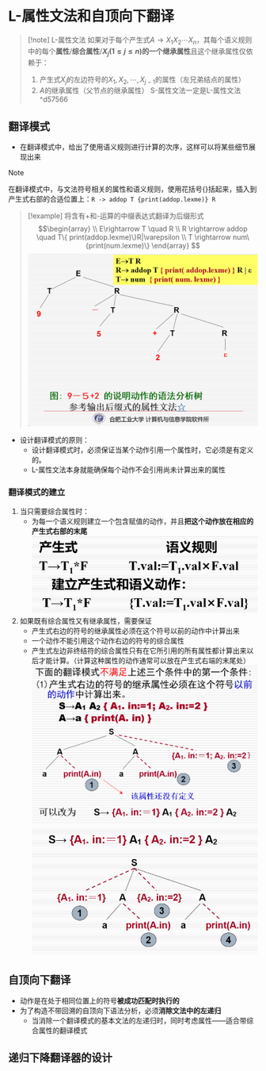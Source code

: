 # L-属性文法和自顶向下翻译
> [!note] L-属性文法
> 如果对于每个产生式$A\rightarrow X_1X_2\cdots X_n$，其每个语义规则中的每个**属性**/**综合属性**/**$X_j(1\le j \le n)$的一个继承属性**且这个继承属性仅依赖于：
> 1. 产生式$X_j$的左边符号的$X_1, X_2, \cdots, X_{j-1}$的属性（左兄弟结点的属性）
> 2. $A$的继承属性（父节点的继承属性）
> S-属性文法一定是L-属性文法
^d57566
## 翻译模式
- 在翻译模式中，给出了使用语义规则进行计算的次序，这样可以将某些细节展现出来
> [!note] 
> 在翻译模式中，与文法符号相关的属性和语义规则，使用花括号$\{\}$括起来，插入到产生式右部的合适位置上：`R -> addop T {print(addop.lexme)} R`

> [!example] 将含有+和-运算的中缀表达式翻译为后缀形式
> $$\begin{array}
> \\ E\rightarrow T \quad R
> \\
> R \rightarrow addop \quad T\{ print(addop.lexme)\}R|\varepsilon
> \\
> T \rightarrow num\{print(num.lexme)\}
> \end{array}
> $$
> ![翻译模式的使用.gif](https://raw.githubusercontent.com/alwaysmissin/picgo/main/%E7%BF%BB%E8%AF%91%E6%A8%A1%E5%BC%8F%E7%9A%84%E4%BD%BF%E7%94%A8.gif)
- 设计翻译模式的原则：
	- 设计翻译模式时，必须保证当某个动作引用一个属性时，它必须是有定义的。
	- L-属性文法本身就能确保每个动作不会引用尚未计算出来的属性

### 翻译模式的建立
1. 当只需要综合属性时：
	- 为每一个语义规则建立一个包含赋值的动作，并且**把这个动作放在相应的产生式右部的末尾**
![image.png](https://raw.githubusercontent.com/alwaysmissin/picgo/main/20230610213450.png)
2. 如果既有综合属性又有继承属性，需要保证
	- 产生式右边的符号的继承属性必须在这个符号以前的动作中计算出来
	- 一个动作不能引用这个动作右边的符号的综合属性
	- 产生式左边非终结符的综合属性只有在它所引用的所有属性都计算出来以后才能计算。（计算这种属性的动作通常可以放在产生式右端的末尾处）
![image.png](https://raw.githubusercontent.com/alwaysmissin/picgo/main/20230610213729.png)![image.png](https://raw.githubusercontent.com/alwaysmissin/picgo/main/20230610213742.png)

## 自顶向下翻译
- 动作是在处于相同位置上的符号**被成功匹配时执行的**
- 为了构造不带回溯的自顶向下语法分析，必须**消除文法中的左递归**
	- 当消除一个翻译模式的基本文法的左递归时，同时考虑属性——适合带综合属性的翻译模式

## 递归下降翻译器的设计

